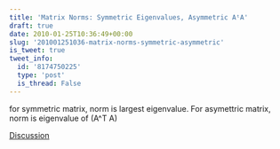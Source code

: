 ```yaml
---
title: 'Matrix Norms: Symmetric Eigenvalues, Asymmetric AᵗA'
draft: true
date: 2010-01-25T10:36:49+00:00
slug: '201001251036-matrix-norms-symmetric-asymmetric'
is_tweet: true
tweet_info:
  id: '8174750225'
  type: 'post'
  is_thread: False
---
```




for symmetric matrix, norm is largest eigenvalue. For asymettric matrix, norm is eigenvalue of (A^T A)

[Discussion](https://x.com/sytelus/status/8174750225)
